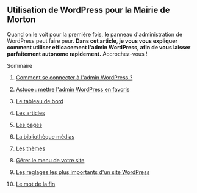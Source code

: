 Utilisation de WordPress pour la Mairie de Morton
------------------------------------------

Quand on le voit pour la première fois, le panneau d'administration de WordPress peut faire peur. **Dans cet article, je vous vous expliquer comment utiliser efficacement l'admin WordPress, afin de vous laisser parfaitement autonome rapidement.** Accrochez-vous !

Sommaire

1.  [Comment se connecter à l'admin WordPress ?](h-comment-se-connecter-a-l-admin-wordpress.md)

2.  [Astuce : mettre l'admin WordPress en favoris](h-astuce-mettre-l-admin-wordpress-en-favoris.md)

3.  [Le tableau de bord](h-le-tableau-de-bord.md)

4.  [Les articles](h-les-articles)

5.  [Les pages](h-les-pages)

6.  [La bibliothèque médias](h-la-bibliotheque-medias)

7.  [Les thèmes](h-les-themes)

8.  [Gérer le menu de votre site](h-gerer-le-menu-de-votre-site)

9. [Les réglages les plus importants d'un site WordPress](reglages-importantes-wordpress)

10. [Le mot de la fin](h-le-mot-de-la-fin)

